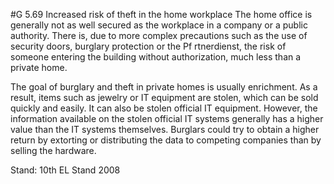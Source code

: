 #G 5.69 Increased risk of theft in the home workplace
The home office is generally not as well secured as the workplace in a company or a public authority. There is, due to more complex precautions such as the use of security doors, burglary protection or the Pf rtnerdienst, the risk of someone entering the building without authorization, much less than a private home.

The goal of burglary and theft in private homes is usually enrichment. As a result, items such as jewelry or IT equipment are stolen, which can be sold quickly and easily. It can also be stolen official IT equipment. However, the information available on the stolen official IT systems generally has a higher value than the IT systems themselves. Burglars could try to obtain a higher return by extorting or distributing the data to competing companies than by selling the hardware.

Stand: 10th EL Stand 2008



